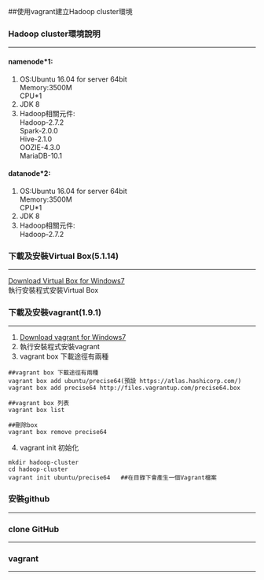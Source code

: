 ﻿##使用vagrant建立Hadoop cluster環境
### Hadoop cluster環境說明
---
#### namenode\*1:  
1. OS:Ubuntu 16.04 for server 64bit  
Memory:3500M  
CPU*1   
2. JDK 8  
3. Hadoop相關元件:    
Hadoop-2.7.2  
Spark-2.0.0   
Hive-2.1.0   
OOZIE-4.3.0  
MariaDB-10.1
  
#### datanode\*2:  
1. OS:Ubuntu 16.04 for server 64bit  
Memory:3500M  
CPU*1   
2. JDK 8  
3. Hadoop相關元件:    
Hadoop-2.7.2

### 下載及安裝Virtual Box(5.1.14)
---
[Download Virtual Box for Windows7](http://download.virtualbox.org/virtualbox/5.1.14/VirtualBox-5.1.14-112924-Win.exe)  
執行安裝程式安裝Virtual Box

### 下載及安裝vagrant(1.9.1)
---
1. [Download vagrant for Windows7](https://releases.hashicorp.com/vagrant/1.9.1/vagrant_1.9.1.msi)  
2. 執行安裝程式安裝vagrant
3. vagrant box 下載途徑有兩種
```
##vagrant box 下載途徑有兩種
vagrant box add ubuntu/precise64(預設 https://atlas.hashicorp.com/)
vagrant box add precise64 http://files.vagrantup.com/precise64.box

##vagrant box 列表
vagrant box list

##刪除box
vagrant box remove precise64
```
4. vagrant init 初始化
```
mkdir hadoop-cluster
cd hadoop-cluster
vagrant init ubuntu/precise64	##在目錄下會產生一個Vagrant檔案
```
### 安裝github
---

### clone GitHub
---
### vagrant 
---